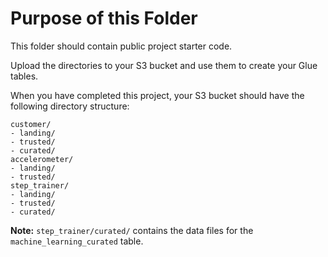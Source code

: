 # Purpose of this Folder

This folder should contain public project starter code.

Upload the directories to your S3 bucket and use them to create your Glue tables.

When you have completed this project, your S3 bucket should have the following directory structure:

```
customer/
- landing/
- trusted/
- curated/
accelerometer/
- landing/
- trusted/
step_trainer/
- landing/
- trusted/
- curated/
```

**Note:** `step_trainer/curated/` contains the data files for the `machine_learning_curated` table.
